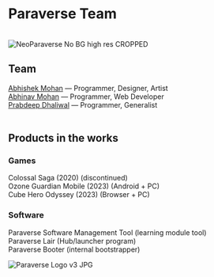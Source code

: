# Paraverse Team 
<br>![NeoParaverse No BG high res CROPPED](https://user-images.githubusercontent.com/16825453/203941490-b6c0a6b6-ad91-4c31-8497-45d60101c401.png)

## Team<br>
[Abhishek Mohan](https://github.com/AbhishekMohan)  — Programmer, Designer, Artist<br> 
[Abhinav Mohan](https://github.com/AbhinavMohan96)  — Programmer, Web Developer<br> 
[Prabdeep Dhaliwal](https://github.com/prabdhal)  — Programmer, Generalist<br> 
<br>


## Products in the works

### Games
Colossal Saga (2020) (discontinued)<br>
Ozone Guardian Mobile (2023) (Android + PC)<br>
Cube Hero Odyssey (2023) (Browser + PC)

### Software
Paraverse Software Management Tool (learning module tool)<br>
Paraverse Lair (Hub/launcher program)<br>
Paraverse Booter (internal bootstrapper)<br>


![Paraverse Logo v3 JPG](https://user-images.githubusercontent.com/16825453/185442023-9e01acff-d70f-4a1f-beb6-efe8124f0dbb.jpg)

<!--

**Here are some ideas to get you started:**

🙋‍♀️ A short introduction - what is your organization all about?
🌈 Contribution guidelines - how can the community get involved?
👩‍💻 Useful resources - where can the community find your docs? Is there anything else the community should know?
🍿 Fun facts - what does your team eat for breakfast?
🧙 Remember, you can do mighty things with the power of [Markdown](https://docs.github.com/github/writing-on-github/getting-started-with-writing-and-formatting-on-github/basic-writing-and-formatting-syntax)
-->
